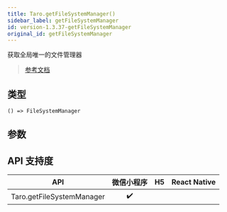 ```yaml
---
title: Taro.getFileSystemManager()
sidebar_label: getFileSystemManager
id: version-1.3.37-getFileSystemManager
original_id: getFileSystemManager
---
```


获取全局唯一的文件管理器

> [参考文档](https://developers.weixin.qq.com/miniprogram/dev/api/file/wx.getFileSystemManager.html)

## 类型

```tsx
() => FileSystemManager
```

## 参数

## API 支持度

| API | 微信小程序 | H5 | React Native |
| :---: | :---: | :---: | :---: |
| Taro.getFileSystemManager | ✔️ |  |  |
